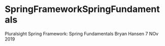 # SpringFrameworkSpringFundamentals
Pluralsight
Spring Framework: Spring Fundamentals
Bryan Hansen 7 NOv 2019